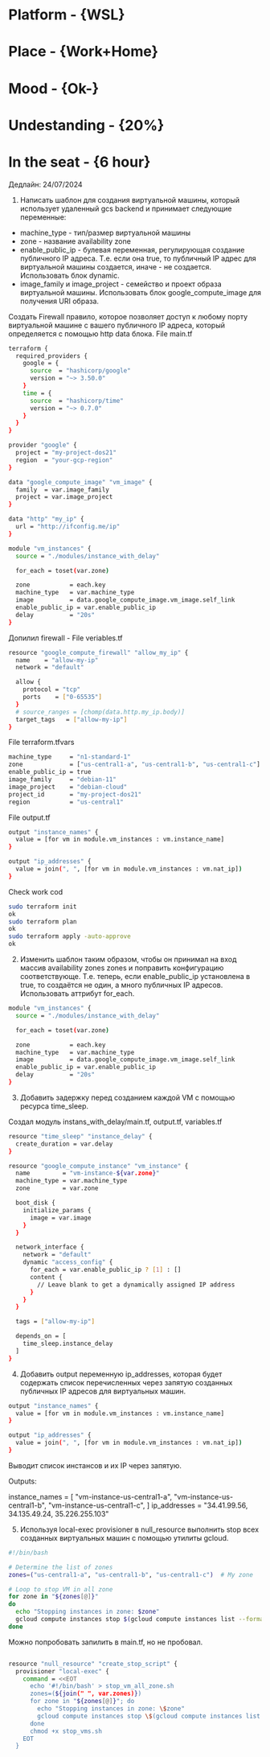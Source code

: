 # Platform     - {WSL}
# Place        - {Work+Home}
# Mood         - {Ok-}
# Undestanding - {20%}
# In the seat  - {6 hour}

Дедлайн: 24/07/2024




1. Написать шаблон для создания виртуальной машины, который использует удаленный gcs backend и принимает следующие переменные:
- machine_type - тип/размер виртуальной машины
- zone - название availability zone
- enable_public_ip - булевая переменная, регулирующая создание публичного IP адреса. Т.е. если она true, то публичный IP адрес для виртуальной машины создается, иначе - не создается. Использовать блок dynamic.
- image_family и image_project - семейство и проект образа виртуальной машины. Использовать блок google_compute_image для получения URI образа.

Создать Firewall правило, которое позволяет доступ к любому порту виртуальной машине с вашего публичного IP адреса, который определяется с помощью http data блока.
File main.tf
```bash
terraform {
  required_providers {
    google = {
      source  = "hashicorp/google"
      version = "~> 3.50.0"
    }
    time = {
      source  = "hashicorp/time"
      version = "~> 0.7.0"
    }
  }
}

provider "google" {
  project = "my-project-dos21"
  region  = "your-gcp-region"
}

data "google_compute_image" "vm_image" {
  family  = var.image_family
  project = var.image_project
}

data "http" "my_ip" {
  url = "http://ifconfig.me/ip"
}

module "vm_instances" {
  source = "./modules/instance_with_delay"

  for_each = toset(var.zone)

  zone           = each.key
  machine_type   = var.machine_type
  image          = data.google_compute_image.vm_image.self_link
  enable_public_ip = var.enable_public_ip
  delay          = "20s"
}

```
Допилил firewall - File veriables.tf
```bash
resource "google_compute_firewall" "allow_my_ip" {
  name    = "allow-my-ip"
  network = "default"

  allow {
    protocol = "tcp"
    ports    = ["0-65535"]
  }
  # source_ranges = [chomp(data.http.my_ip.body)]
  target_tags   = ["allow-my-ip"]
}
```
File terraform.tfvars
```bash
machine_type     = "n1-standard-1"
zone             = ["us-central1-a", "us-central1-b", "us-central1-c"]
enable_public_ip = true
image_family     = "debian-11"
image_project    = "debian-cloud"
project_id       = "my-project-dos21"
region           = "us-central1"
```
File output.tf
```bash
output "instance_names" {
  value = [for vm in module.vm_instances : vm.instance_name]
}

output "ip_addresses" {
  value = join(", ", [for vm in module.vm_instances : vm.nat_ip])
}
```
Check work cod 
```bash
sudo terraform init
ok
sudo terraform plan 
ok
sudo terraform apply -auto-approve 
ok
```

2. Изменить шаблон таким образом, чтобы он принимал на вход массив availability zones zones и поправить конфигурацию соответствующе. Т.е. теперь, если enable_public_ip установлена в true, то создаётся не один, а много публичных IP адресов. Использовать аттрибут for_each.

```bash
module "vm_instances" {
  source = "./modules/instance_with_delay"

  for_each = toset(var.zone)

  zone           = each.key
  machine_type   = var.machine_type
  image          = data.google_compute_image.vm_image.self_link
  enable_public_ip = var.enable_public_ip
  delay          = "20s"
}
```

3. Добавить задержку перед созданием каждой VM с помощью ресурса time_sleep.

Создал модуль instans_with_delay/main.tf, output.tf, variables.tf

```bash
resource "time_sleep" "instance_delay" {
  create_duration = var.delay
}

resource "google_compute_instance" "vm_instance" {
  name         = "vm-instance-${var.zone}"
  machine_type = var.machine_type
  zone         = var.zone

  boot_disk {
    initialize_params {
      image = var.image
    }
  }

  network_interface {
    network = "default"
    dynamic "access_config" {
      for_each = var.enable_public_ip ? [1] : []
      content {
        // Leave blank to get a dynamically assigned IP address
      }
    }
  }

  tags = ["allow-my-ip"]

  depends_on = [
    time_sleep.instance_delay
  ]
}
```

4. Добавить output переменную ip_addresses, которая будет содержать список перечисленных через запятую созданных публичных IP адресов для виртуальных машин.

```bash
output "instance_names" {
  value = [for vm in module.vm_instances : vm.instance_name]
}

output "ip_addresses" {
  value = join(", ", [for vm in module.vm_instances : vm.nat_ip])
}
```
Выводит список инстансов и их IP через запятую.

Outputs:

instance_names = [
  "vm-instance-us-central1-a",
  "vm-instance-us-central1-b",
  "vm-instance-us-central1-c",
]
ip_addresses = "34.41.99.56, 34.135.49.24, 35.226.255.103"

5. Используя local-exec provisioner в null_resource выполнить stop всех созданных виртуальных машин с помощью утилиты gcloud.

```bash
#!/bin/bash

# Determine the list of zones
zones=("us-central1-a", "us-central1-b", "us-central1-c")  # My zone

# Loop to stop VM in all zone
for zone in "${zones[@]}"
do
  echo "Stopping instances in zone: $zone"
  gcloud compute instances stop $(gcloud compute instances list --format="value(name)" --filter="zone:$zone") --zone=$zone --quiet
done
```
Можно попробовать запилить в main.tf, но не пробовал.

```bash

resource "null_resource" "create_stop_script" {
  provisioner "local-exec" {
    command = <<EOT
      echo '#!/bin/bash' > stop_vm_all_zone.sh
      zones=(${join(" ", var.zones)})
      for zone in "${zones[@]}"; do
        echo "Stopping instances in zone: \$zone"
        gcloud compute instances stop \$(gcloud compute instances list --format="value(name)" --filter="zone:\$zone") --zone=\$zone --quiet
      done
      chmod +x stop_vms.sh
    EOT
  }

```

